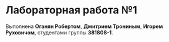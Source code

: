 # Лабораторная работа №1

Выполнена **Оганян Робертом**, **Дмитрием Трониным**, **Игорем Руховичом**, студентами группы **381808-1**.
